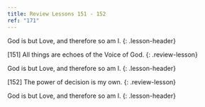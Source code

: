 ```yaml
---
title: Review Lessons 151 - 152
ref: "171"
---
```


God is but Love, and therefore so am I.
{: .lesson-header}

\[151\] All things are echoes of the Voice of God.
{: .review-lesson}

God is but Love, and therefore so am I.
{: .lesson-header}

\[152\] The power of decision is my own.
{: .review-lesson}

God is but Love, and therefore so am I.
{: .lesson-header}

